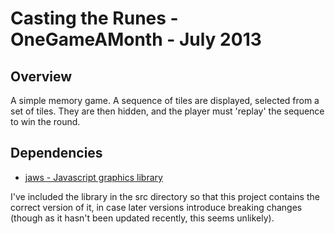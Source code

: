 # Casting the Runes - OneGameAMonth - July 2013

## Overview
A simple memory game. A sequence of tiles are displayed, selected from a
set of tiles. They are then hidden, and the player must 'replay' the
sequence to win the round.

## Dependencies

* [jaws - Javascript graphics library](https://github.com/ippa/jaws)

I've included the library in the src directory so that this project contains
the correct version of it, in case later versions introduce breaking changes
(though as it hasn't been updated recently, this seems unlikely).
